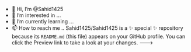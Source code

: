- 👋 Hi, I’m @Sahid1425
- 👀 I’m interested in ...
- 🌱 I’m currently learning ...
- 📫 How to reach me ..
Sahid1425/Sahid1425 is a ✨ special ✨ repository because its `README.md` (this file) appears on your GitHub profile.
You can click the Preview link to take a look at your changes.
--->
